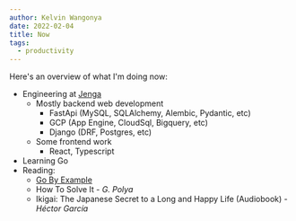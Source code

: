 ```yaml
---
author: Kelvin Wangonya
date: 2022-02-04
title: Now
tags:
  - productivity
---
```


Here's an overview of what I'm doing now:

- Engineering at [Jenga](https://www.jenga-agency.com/)
  - Mostly backend web development
    - FastApi (MySQL, SQLAlchemy, Alembic, Pydantic, etc)
    - GCP (App Engine, CloudSql, Bigquery, etc)
    - Django (DRF, Postgres, etc)
  - Some frontend work
    - React, Typescript
- Learning Go
- Reading:
  - [Go By Example](https://gobyexample.com/)
  - How To Solve It - _G. Polya_
  - Ikigai: The Japanese Secret to a Long and Happy Life (Audiobook) - _Héctor García_
